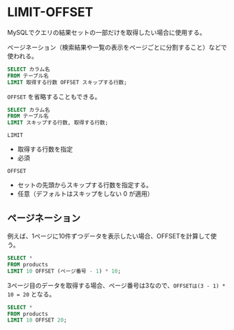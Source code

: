 # LIMIT-OFFSET

MySQLでクエリの結果セットの一部だけを取得したい場合に使用する。

ページネーション（検索結果や一覧の表示をページごとに分割すること）などで使われる。

```sql
SELECT カラム名
FROM テーブル名
LIMIT 取得する行数 OFFSET スキップする行数;
```

`OFFSET` を省略することもできる。

```sql
SELECT カラム名
FROM テーブル名
LIMIT スキップする行数, 取得する行数;
```

`LIMIT`

* 取得する行数を指定
* 必須

`OFFSET`

* セットの先頭からスキップする行数を指定する。
* 任意（デフォルトはスキップをしない 0 が適用）

## ページネーション

例えば、1ページに10件ずつデータを表示したい場合、OFFSETを計算して使う。

```sql
SELECT * 
FROM products 
LIMIT 10 OFFSET (ページ番号 - 1) * 10;
```

3ページ目のデータを取得する場合、ページ番号は3なので、`OFFSETは(3 - 1) * 10 = 20` となる。

```sql
SELECT * 
FROM products 
LIMIT 10 OFFSET 20;
```
